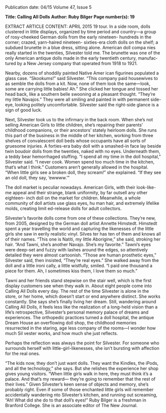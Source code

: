 Publication date: 04/15
Volume 47, Issue 5

**Title: Calling All Dolls**
**Author: Ruby Bilger**
**Page number(s): 19**

EXTRACT ARTICLE CONTENT:
APRIL 2015
19
tour. In a side room, dolls clustered in little displays, 
organized by time period and country—a group of 
rosy-cheeked German dolls from the early nineteen-
hundreds in the corner; crazed, yarn-haired nineteen-
sixties-era cloth dolls on the shelf; a subdued brunette 
in a blue dress, sitting alone. American doll compa­
nies really started in the twenties, Silvester told me. 
The brunette was one of the only American antique 
dolls made in the early twentieth century, manufac­
tured by a New Jersey company that operated from 
1918 to 1921. 

Nearby, dozens of shoddily painted Native Amer­
ican figurines populated a glass case.  “Skookums!” 
said Silvester. “This company paid housewives to as­
semble the dolls from a kit. Now, none of them look 
the same—look, some are carrying little babies! Ah.” 
She clicked her tongue and tossed her head back, 
like a southern belle swooning at a pleasant thought. 
“They’re my little Navajos.” They were all smiling and 
painted in with permanent side-eye, looking politely 
uncomfortable. Silvester said the right-side glance is a 
sign of good luck.

Next, Silvester took us to the infirmary in the 
back room. When she’s not selling American Girls to 
little children, she’s repairing their parents’ childhood 
companions, or their ancestors’ stately heirloom dolls. 
She runs this part of the business in the middle of her 
kitchen, working from three shelves of convalescent 
doll beds whose occupants have all sorts of gruesome 
injuries. A forties-era baby doll with a smashed-in 
face lay beside twin boudoir dolls from the twenties, 
naked with no eyes. Underneath them, a teddy bear 
hemorrhaged stuffing. “I spend all my time in the doll 
hospital,” Silvester said. “I never cook. Women spend 
too much time in the kitchen, that’s what I think.” 
Customers aren’t generally allowed in the hospital. 
“When little girls see a broken doll, they scream!” she 
explained. “If they see an old doll, they say, ‘ewwww.’”

The doll market is peculiar nowadays. American 
Girls, with their look-like-me appeal and their strange, 
blank uniformity, by far outsell any other eighteen-
inch doll on the market for children. Meanwhile, a 
whole community of doll artists use glass eyes, hu­
man hair, and extremely lifelike molds, creating limit­
ed-release dolls for adult collectors. 

Silvester’s favorite dolls come from one of these 
collections. They’re new, from 2005, designed by the 
German doll artist Annette Himstedt. Himstedt spent a 
year travelling the world and capturing the likenesses 
of the little girls she saw in eerily realistic vinyl. Silves­
ter has ten of them and knows all of their names. “This 
one is Natiti, my little Aborigine,” she said, stroking 
her hair. “And Tawni, she’s another Navajo. She’s my 
favorite.” Tawni’s eyes were deep-set and fuzzy with 
lashes around the edges, so attentively detailed they 
were almost cartoonish. “Those are human prosthetic 
eyes,” Silvester said, then insisted, “They’re real eyes.” 
She walked away from the doll and a little ironi­
cally, a little wistfully, smiled. “I paid one thousand 
a piece for them. Ah, I sometimes kiss them, I love 
them so much.” 

Tawni and her friends stand stepwise on the stair­
well, which is the first display customers see when 
they walk in. About eight people come into Calling 
All Dolls every day. The rest of the time Silvester is 
alone in the store, or her home, which doesn’t start or 
end anywhere distinct. She works constantly. She says 
she’s finally living her dream. Still, wandering around 
Calling All Dolls, it feels less like the realization of a 
long-held vision than a life’s retrospective, Silvester’s 
personal memory palace of dreams and experiences. 
The orthopedic practices turned a doll hospital, the 
antique Dream House an overflowing doll shop, the 
childhood memories resurrected in the staring, age­
less company of the rooms—I wonder how much Sil­
vester works, and how much she just reflects.  

Perhaps the reflection was always the point for 
Silvester. For someone who surrounds herself with 
little-girl-likenesses, she isn’t bursting with affection 
for the real ones. 

“The kids now, they don’t just want dolls. They 
want the Kindles, the iPods, and all the technology,” 
she says. But she relishes the experience her shop 
gives young visitors. “When little girls walk in here, 
they must think it’s a palace. And that’s my reward—
they’re going to remember that the rest of their lives.” 
Given Silvester’s keen sense of objects and memory, 
she’s probably right. Even if some of those enchanted 
little girls will remember accidentally wandering nto 
Silvester’s kitchen, and running out screaming, “Ah! 
What did she do to that doll’s eyes!” 
Ruby Bilger is a freshman in 
Branford College. 
She is an associate editor of 
The New Journal.